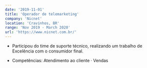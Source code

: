 ```yaml
---
date: '2019-11-01'
title: 'Operador de telemarketing'
company: 'Nicnet'
location: 'Cravinhos, BR'
range: 'Nov 2019 - March 2020'
url: 'https://www.nicnet.com.br/'
---
```


- Participou do time de suporte técnico, realizando um trabalho de Excelência com o consumidor final.

- Competências: Atendimento ao cliente · Vendas
